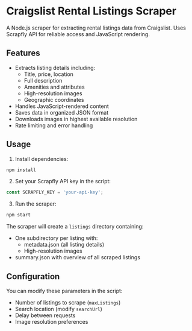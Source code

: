 # Craigslist Rental Listings Scraper

A Node.js scraper for extracting rental listings data from Craigslist. Uses Scrapfly API for reliable access and JavaScript rendering.

## Features

- Extracts listing details including:
  - Title, price, location
  - Full description
  - Amenities and attributes
  - High-resolution images
  - Geographic coordinates
- Handles JavaScript-rendered content
- Saves data in organized JSON format
- Downloads images in highest available resolution
- Rate limiting and error handling

## Usage

1. Install dependencies:
```bash
npm install
```

2. Set your Scrapfly API key in the script:
```javascript
const SCRAPFLY_KEY = 'your-api-key';
```

3. Run the scraper:
```bash
npm start
```

The scraper will create a `listings` directory containing:
- One subdirectory per listing with:
  - metadata.json (all listing details)
  - High-resolution images
- summary.json with overview of all scraped listings

## Configuration

You can modify these parameters in the script:
- Number of listings to scrape (`maxListings`)
- Search location (modify `searchUrl`)
- Delay between requests
- Image resolution preferences